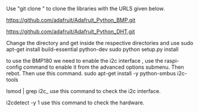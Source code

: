 Use "git clone " to clone the libraries with the URLS given below.

https://github.com/adafruit/Adafruit_Python_BMP.git

https://github.com/adafruit/Adafruit_Python_DHT.git

Change the directory and get inside the respective directories and use 
sudo apt-get install build-essential python-dev
sudo python setup.py install

to use the BMP180 we need to enable the i2c interface , use the raspi-config command to enable it from the advanced options submenu.
Then rebot.
Then use this command.
sudo apt-get install -y python-smbus i2c-tools


lsmod | grep i2c_    use this command to check the i2c interface.

i2cdetect -y 1      use this command to check the hardware. 

